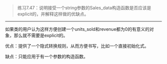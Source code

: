 > 练习7.47：说明接受一个string参数的Sales_data构造函数是否应该是explicit的，并解释这样做的优缺点。

---

如果类的用户认为这样方便创建一个units_sold和revenue都为0的有意义的对象，那么就不需要是explicit的。

优点：提供了一个隐式转换规则，从而方便书写，比如一个直接初始化式。

缺点：只能应用于有一个参数的构造函数。
